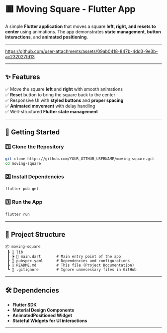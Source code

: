 # 🟥 Moving Square - Flutter App

A simple **Flutter application** that moves a square **left, right, and resets to center** using animations. The app demonstrates **state management**, **button interactions**, and **animated positioning**.

---


https://github.com/user-attachments/assets/09ab0418-847b-4dd3-9e3b-ac232027fd13


---

## ✨ Features  
✅ Move the square **left** and **right** with smooth animations  
✅ **Reset** button to bring the square back to the center  
✅ Responsive UI with **styled buttons** and **proper spacing**  
✅ **Animated movement** with delay handling  
✅ Well-structured **Flutter state management**  

---

## 🚀 Getting Started  

### **1️⃣ Clone the Repository**  
```bash
git clone https://github.com/YOUR_GITHUB_USERNAME/moving-square.git
cd moving-square
```

### **2️⃣ Install Dependencies**  
```bash
flutter pub get
```

### **3️⃣ Run the App**  
```bash
flutter run
```

---

## 📂 Project Structure  

```
📦 moving-square
 ┣ 📂 lib
 ┃ ┣ 📜 main.dart       # Main entry point of the app
 ┣ 📜 pubspec.yaml      # Dependencies and configurations
 ┣ 📜 README.md         # This file (Project Documentation)
 ┗ 📜 .gitignore        # Ignore unnecessary files in GitHub
```

---

## 🛠️ Dependencies  
- **Flutter SDK**  
- **Material Design Components**  
- **AnimatedPositioned Widget**  
- **Stateful Widgets for UI interactions**  

---
